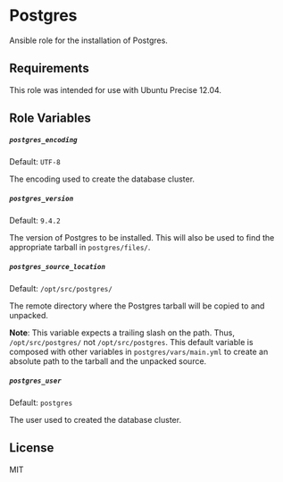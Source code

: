 Postgres
=========
Ansible role for the installation of Postgres.

Requirements
------------
This role was intended for use with Ubuntu Precise 12.04.

Role Variables
--------------

##### `postgres_encoding`
Default: `UTF-8`

The encoding used to create the database cluster.

##### `postgres_version`
Default: `9.4.2`

The version of Postgres to be installed. This will also be used to find the appropriate tarball in `postgres/files/`.

##### `postgres_source_location`
Default: `/opt/src/postgres/`

The remote directory where the Postgres tarball will be copied to and unpacked.

**Note**: This variable expects a trailing slash on the path. Thus, `/opt/src/postgres/` not `/opt/src/postgres`. This default variable is composed with other variables in `postgres/vars/main.yml` to create an absolute path to the tarball and the unpacked source. 

##### `postgres_user`
Default: `postgres`

The user used to created the database cluster.

License
-------
MIT

